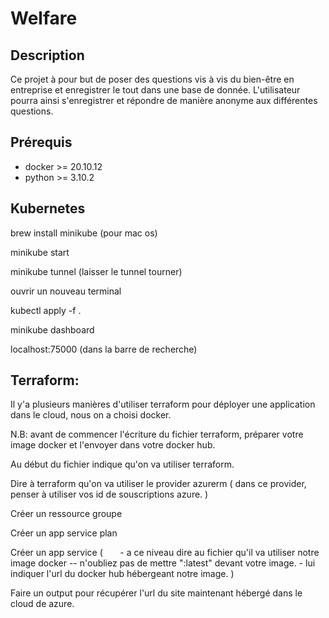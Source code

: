 # Welfare

## Description

Ce projet à pour but de poser des questions vis à vis du bien-être en entreprise et enregistrer le tout dans une base de donnée.
L'utilisateur pourra ainsi s'enregistrer et répondre de manière anonyme aux différentes questions.

## Prérequis

- docker >= 20.10.12
- python >= 3.10.2

## Kubernetes 

brew install minikube (pour mac os) 

minikube start 

minikube tunnel (laisser le tunnel tourner)

ouvrir un nouveau terminal 

kubectl apply -f .

minikube dashboard

localhost:75000 (dans la barre de recherche)

## Terraform:

Il y'a plusieurs manières d'utiliser terraform pour déployer une application dans le cloud, nous on a choisi docker.

N.B: avant de commencer l'écriture du fichier terraform, préparer votre image docker et l'envoyer dans votre docker hub.

Au début du fichier indique qu'on va utiliser terraform.

Dire à terraform qu'on va utiliser le provider azurerm
    (
        dans ce provider, penser à utiliser vos id de souscriptions azure.
    )

Créer un ressource groupe

Créer un app service plan

Créer un app service
    (       - a ce niveau dire au fichier qu'il va utiliser notre image docker
                -- n'oubliez pas de mettre ":latest" devant votre image.
            - lui indiquer l'url du docker hub hébergeant notre image.
    )

Faire un output pour récupérer l'url du site maintenant hébergé dans le cloud de azure.